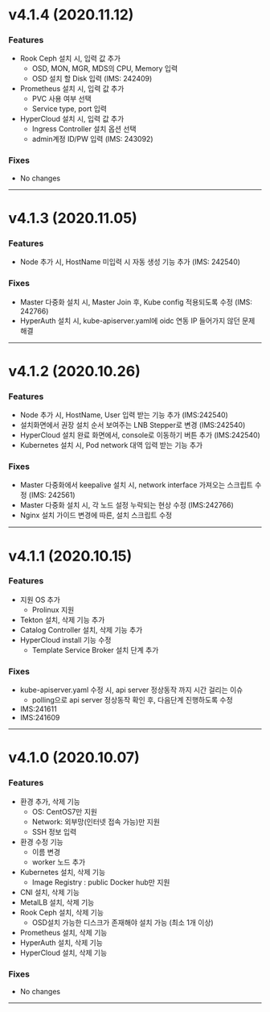 # v4.1.4 (2020.11.12)
### Features
 - Rook Ceph 설치 시, 입력 값 추가
   - OSD, MON, MGR, MDS의 CPU, Memory 입력
   - OSD 설치 할 Disk 입력 (IMS: 242409)
 - Prometheus 설치 시, 입력 값 추가
   - PVC 사용 여부 선택
   - Service type, port 입력
 - HyperCloud 설치 시, 입력 값 추가
   - Ingress Controller 설치 옵션 선택
   - admin계정 ID/PW 입력 (IMS: 243092) 
 
### Fixes
 - No changes

---

# v4.1.3 (2020.11.05)
### Features
 - Node 추가 시, HostName 미입력 시 자동 생성 기능 추가 (IMS: 242540)
 
### Fixes
 - Master 다중화 설치 시, Master Join 후, Kube config 적용되도록 수정 (IMS: 242766)
 - HyperAuth 설치 시, kube-apiserver.yaml에 oidc 연동 IP 들어가지 않던 문제 해결

---

# v4.1.2 (2020.10.26)
### Features
 - Node 추가 시, HostName, User 입력 받는 기능 추가 (IMS:242540)
 - 설치화면에서 권장 설치 순서 보여주는 LNB Stepper로 변경 (IMS:242540)
 - HyperCloud 설치 완료 화면에서, console로 이동하기 버튼 추가 (IMS:242540)
 - Kubernetes 설치 시, Pod network 대역 입력 받는 기능 추가
 
### Fixes
 - Master 다중화에서 keepalive 설치 시, network interface 가져오는 스크립트 수정 (IMS: 242561)
 - Master 다중화 설치 시, 각 노드 설정 누락되는 현상 수정 (IMS:242766)
 - Nginx 설치 가이드 변경에 따른, 설치 스크립트 수정

---

# v4.1.1 (2020.10.15)
### Features
 - 지원 OS 추가
   - Prolinux 지원
 - Tekton 설치, 삭제 기능 추가
 - Catalog Controller 설치, 삭제 기능 추가
 - HyperCloud install 기능 수정
   - Template Service Broker 설치 단계 추가 
 
### Fixes
 - kube-apiserver.yaml 수정 시, api server 정상동작 까지 시간 걸리는 이슈
   - polling으로 api server 정상동작 확인 후, 다음단계 진행하도록 수정 
 - IMS:241611
 - IMS:241609

---

# v4.1.0 (2020.10.07)
### Features
 - 환경 추가, 삭제 기능
   - OS: CentOS7만 지원
   - Network: 외부망(인터넷 접속 가능)만 지원
   - SSH 정보 입력
 - 환경 수정 기능
   - 이름 변경
   - worker 노드 추가
 - Kubernetes 설치, 삭제 기능
   - Image Registry : public Docker hub만 지원
 - CNI 설치, 삭제 기능
 - MetalLB 설치, 삭제 기능
 - Rook Ceph 설치, 삭제 기능
   - OSD설치 가능한 디스크가 존재해야 설치 가능 (최소 1개 이상)
 - Prometheus 설치, 삭제 기능
 - HyperAuth 설치, 삭제 기능
 - HyperCloud 설치, 삭제 기능
 
### Fixes
 - No changes

---
